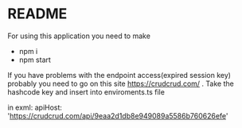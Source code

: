 # README #

For using this application you need to make 

* npm i
* npm start

If you have problems with the endpoint access(expired session key) probably you need to go on this site
https://crudcrud.com/ . Take the hashcode key and insert into enviroments.ts file 

in exml: apiHost: 'https://crudcrud.com/api/9eaa2d1db8e949089a5586b760626efe'


